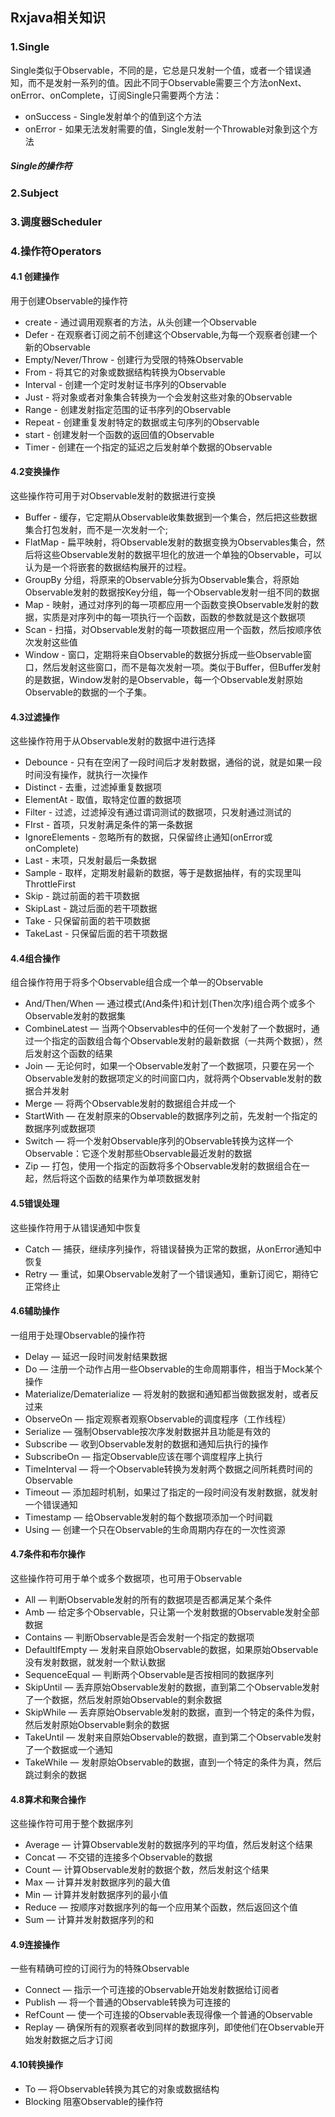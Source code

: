## Rxjava相关知识

### 1.Single
Single类似于Observable，不同的是，它总是只发射一个值，或者一个错误通知，而不是发射一系列的值。因此不同于Observable需要三个方法onNext、onError、onComplete，订阅Single只需要两个方法：
* onSuccess - Single发射单个的值到这个方法
* onError - 如果无法发射需要的值，Single发射一个Throwable对象到这个方法

##### Single的操作符


### 2.Subject


### 3.调度器Scheduler




### 4.操作符Operators
#### 4.1 创建操作
用于创建Observable的操作符
* create - 通过调用观察者的方法，从头创建一个Observable
* Defer - 在观察者订阅之前不创建这个Observable,为每一个观察者创建一个新的Observable
* Empty/Never/Throw - 创建行为受限的特殊Observable
* From - 将其它的对象或数据结构转换为Observable
* Interval - 创建一个定时发射证书序列的Observable
* Just - 将对象或者对象集合转换为一个会发射这些对象的Observable
* Range - 创建发射指定范围的证书序列的Observable
* Repeat - 创建重复发射特定的数据或主句序列的Observable
* start - 创建发射一个函数的返回值的Observable
* Timer - 创建在一个指定的延迟之后发射单个数据的Observable

#### 4.2变换操作
这些操作符可用于对Observable发射的数据进行变换
* Buffer - 缓存，它定期从Observable收集数据到一个集合，然后把这些数据集合打包发射，而不是一次发射一个;
* FlatMap - 扁平映射，将Observable发射的数据变换为Observables集合，然后将这些Observable发射的数据平坦化的放进一个单独的Observable，可以认为是一个将嵌套的数据结构展开的过程。
* GroupBy  分组，将原来的Observable分拆为Observable集合，将原始Observable发射的数据按Key分组，每一个Observable发射一组不同的数据
* Map - 映射，通过对序列的每一项都应用一个函数变换Observable发射的数据，实质是对序列中的每一项执行一个函数，函数的参数就是这个数据项
* Scan - 扫描，对Observable发射的每一项数据应用一个函数，然后按顺序依次发射这些值
* Window - 窗口，定期将来自Observable的数据分拆成一些Observable窗口，然后发射这些窗口，而不是每次发射一项。类似于Buffer，但Buffer发射的是数据，Window发射的是Observable，每一个Observable发射原始Observable的数据的一个子集。

#### 4.3过滤操作
这些操作符用于从Observable发射的数据中进行选择
* Debounce - 只有在空闲了一段时间后才发射数据，通俗的说，就是如果一段时间没有操作，就执行一次操作
* Distinct - 去重，过滤掉重复数据项
* ElementAt - 取值，取特定位置的数据项
* Filter - 过滤，过滤掉没有通过谓词测试的数据项，只发射通过测试的
* FIrst - 首项，只发射满足条件的第一条数据
* IgnoreElements - 忽略所有的数据，只保留终止通知(onError或onComplete)
* Last - 末项，只发射最后一条数据
* Sample - 取样，定期发射最新的数据，等于是数据抽样，有的实现里叫ThrottleFirst
* Skip - 跳过前面的若干项数据
* SkipLast - 跳过后面的若干项数据
* Take - 只保留前面的若干项数据
* TakeLast - 只保留后面的若干项数据

#### 4.4组合操作
组合操作符用于将多个Observable组合成一个单一的Observable
* And/Then/When — 通过模式(And条件)和计划(Then次序)组合两个或多个Observable发射的数据集
* CombineLatest — 当两个Observables中的任何一个发射了一个数据时，通过一个指定的函数组合每个Observable发射的最新数据（一共两个数据），然后发射这个函数的结果
* Join — 无论何时，如果一个Observable发射了一个数据项，只要在另一个Observable发射的数据项定义的时间窗口内，就将两个Observable发射的数据合并发射
* Merge — 将两个Observable发射的数据组合并成一个
* StartWith — 在发射原来的Observable的数据序列之前，先发射一个指定的数据序列或数据项
* Switch — 将一个发射Observable序列的Observable转换为这样一个Observable：它逐个发射那些Observable最近发射的数据
* Zip — 打包，使用一个指定的函数将多个Observable发射的数据组合在一起，然后将这个函数的结果作为单项数据发射

#### 4.5错误处理
这些操作符用于从错误通知中恢复
* Catch — 捕获，继续序列操作，将错误替换为正常的数据，从onError通知中恢复
* Retry — 重试，如果Observable发射了一个错误通知，重新订阅它，期待它正常终止

#### 4.6辅助操作
一组用于处理Observable的操作符
* Delay — 延迟一段时间发射结果数据
* Do — 注册一个动作占用一些Observable的生命周期事件，相当于Mock某个操作
* Materialize/Dematerialize — 将发射的数据和通知都当做数据发射，或者反过来
* ObserveOn — 指定观察者观察Observable的调度程序（工作线程）
* Serialize — 强制Observable按次序发射数据并且功能是有效的
* Subscribe — 收到Observable发射的数据和通知后执行的操作
* SubscribeOn — 指定Observable应该在哪个调度程序上执行
* TimeInterval — 将一个Observable转换为发射两个数据之间所耗费时间的Observable
* Timeout — 添加超时机制，如果过了指定的一段时间没有发射数据，就发射一个错误通知
* Timestamp — 给Observable发射的每个数据项添加一个时间戳
* Using — 创建一个只在Observable的生命周期内存在的一次性资源

#### 4.7条件和布尔操作
这些操作符可用于单个或多个数据项，也可用于Observable
* All — 判断Observable发射的所有的数据项是否都满足某个条件
* Amb — 给定多个Observable，只让第一个发射数据的Observable发射全部数据
* Contains — 判断Observable是否会发射一个指定的数据项
* DefaultIfEmpty — 发射来自原始Observable的数据，如果原始Observable没有发射数据，就发射一个默认数据
* SequenceEqual — 判断两个Observable是否按相同的数据序列
* SkipUntil — 丢弃原始Observable发射的数据，直到第二个Observable发射了一个数据，然后发射原始Observable的剩余数据
* SkipWhile — 丢弃原始Observable发射的数据，直到一个特定的条件为假，然后发射原始Observable剩余的数据
* TakeUntil — 发射来自原始Observable的数据，直到第二个Observable发射了一个数据或一个通知
* TakeWhile — 发射原始Observable的数据，直到一个特定的条件为真，然后跳过剩余的数据

#### 4.8算术和聚合操作
这些操作符可用于整个数据序列
* Average — 计算Observable发射的数据序列的平均值，然后发射这个结果
* Concat — 不交错的连接多个Observable的数据
* Count — 计算Observable发射的数据个数，然后发射这个结果
* Max — 计算并发射数据序列的最大值
* Min — 计算并发射数据序列的最小值
* Reduce — 按顺序对数据序列的每一个应用某个函数，然后返回这个值
* Sum — 计算并发射数据序列的和

#### 4.9连接操作
一些有精确可控的订阅行为的特殊Observable
* Connect — 指示一个可连接的Observable开始发射数据给订阅者
* Publish — 将一个普通的Observable转换为可连接的
* RefCount — 使一个可连接的Observable表现得像一个普通的Observable
* Replay — 确保所有的观察者收到同样的数据序列，即使他们在Observable开始发射数据之后才订阅

#### 4.10转换操作
* To — 将Observable转换为其它的对象或数据结构
* Blocking 阻塞Observable的操作符
